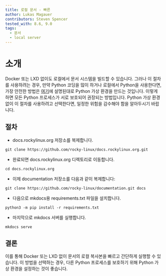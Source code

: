 ```yaml
---
title: 로컬 문서 - 빠른
author: Lukas Magauer
contributors: Steven Spencer
tested_with: 8.6, 9.0
tags:
  - 문서
  - local server
---
```


# 소개

Docker 또는 LXD 없이도 로컬에서 문서 시스템을 빌드할 수 있습니다. 그러나 이 절차를 사용하려는 경우, 만약 Python 코딩을 많이 하거나 로컬에서 Python을 사용한다면, 가장 안전한 방법은 [여기](https://docs.python.org/3/library/venv.html)에 설명된대로 Python 가상 환경을 만드는 것입니다. 이렇게 하면 모든 Python 프로세스가 서로 보호되어 권장되는 방법입니다. Python 가상 환경 없이 이 절차를 사용하려고 선택한다면, 일정한 위험을 감수해야 함을 알아두시기 바랍니다.

## 절차

* docs.rockylinux.org 저장소를 복제합니다.

```
git clone https://github.com/rocky-linux/docs.rockylinux.org.git
```

* 완료되면 docs.rockylinux.org 디렉토리로 이동합니다.

```
cd docs.rockylinux.org
```

* 이제 documentation 저장소를 다음과 같이 복제합니다:

```
git clone https://github.com/rocky-linux/documentation.git docs
```

* 다음으로 mkdocs용 requirements.txt 파일을 설치합니다.

```
python3 -m pip install -r requirements.txt
```

* 마지막으로 mkdocs 서버를 실행합니다.

```
mkdocs serve
```

## 결론

이를 통해 Docker 또는 LXD 없이 문서의 로컬 복사본을 빠르고 간단하게 실행할 수 있습니다. 이 방법을 선택하는 경우, 다른 Python 프로세스를 보호하기 위해 Python 가상 환경을 설정하는 것이 좋습니다.
